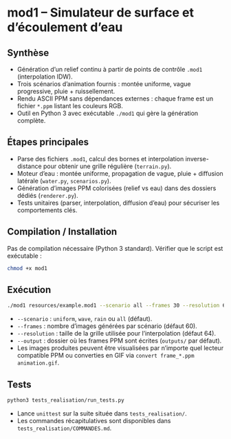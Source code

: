 # mod1 – Simulateur de surface et d’écoulement d’eau

## Synthèse
- Génération d’un relief continu à partir de points de contrôle `.mod1` (interpolation IDW).
- Trois scénarios d’animation fournis : montée uniforme, vague progressive, pluie + ruissellement.
- Rendu ASCII PPM sans dépendances externes : chaque frame est un fichier `*.ppm` listant les couleurs RGB.
- Outil en Python 3 avec exécutable `./mod1` qui gère la génération complète.

## Étapes principales
- Parse des fichiers `.mod1`, calcul des bornes et interpolation inverse-distance pour obtenir une grille régulière (`terrain.py`).
- Moteur d’eau : montée uniforme, propagation de vague, pluie + diffusion latérale (`water.py`, `scenarios.py`).
- Génération d’images PPM colorisées (relief vs eau) dans des dossiers dédiés (`renderer.py`).
- Tests unitaires (parser, interpolation, diffusion d’eau) pour sécuriser les comportements clés.

## Compilation / Installation
Pas de compilation nécessaire (Python 3 standard). Vérifier que le script est exécutable :
```sh
chmod +x mod1
```

## Exécution
```sh
./mod1 resources/example.mod1 --scenario all --frames 30 --resolution 64 --output outputs
```
- `--scenario` : `uniform`, `wave`, `rain` ou `all` (défaut).
- `--frames` : nombre d’images générées par scénario (défaut 60).
- `--resolution` : taille de la grille utilisée pour l’interpolation (défaut 64).
- `--output` : dossier où les frames PPM sont écrites (`outputs/` par défaut).
- Les images produites peuvent être visualisées par n’importe quel lecteur compatible PPM ou converties en GIF via `convert frame_*.ppm animation.gif`.

## Tests
```sh
python3 tests_realisation/run_tests.py
```
- Lance `unittest` sur la suite située dans `tests_realisation/`.
- Les commandes récapitulatives sont disponibles dans `tests_realisation/COMMANDES.md`.
